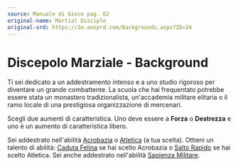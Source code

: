 ```yaml
---
source: Manuale di Gioco pag. 62
original-name: Martial Disciple
original-srd: https://2e.aonprd.com/Backgrounds.aspx?ID=24
---
```


# Discepolo Marziale - Background

Ti sei dedicato a un addestramento intenso e a uno studio rigoroso per diventare
un grande combattente. La scuola che hai frequentato potrebbe essere stata un
monastero tradizionalista, un'accademia militare elitaria o il ramo locale di
una prestigiosa organizzazione di mercenari.

Scegli due aumenti dì caratteristica. Uno deve essere a **Forza** o
**Destrezza** e uno è un aumento di caratteristica libero.

Sei addestrato nell'abilità [Acrobazia](/abilita/acrobazia) o
[Atletica](/abilita/atletica) (a tua scelta). Ottieni un talento di abilità:
[Caduta Felina](/talenti/generici/caduta-felina) se hai scelto Acrobazia o
[Salto Rapido](/talenti/generici/salto-rapido) se hai scelto Atletica. Sei anche
addestrato nell'abilità [Sapienza Militare](/abilita/sapienza).
